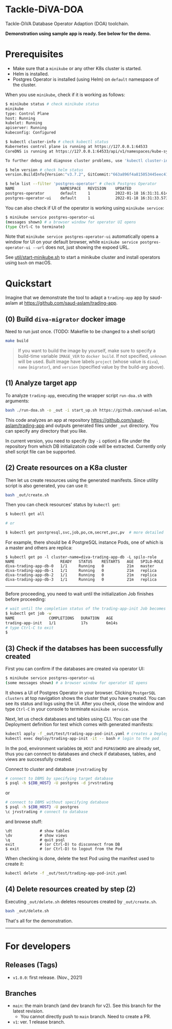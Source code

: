 # Tackle-DiVA-DOA
Tackle-DiVA Database Operator Adaption (DOA) toolchain. 

**Demonstration using sample app is ready. See below for the demo.**

# Prerequisites

- Make sure that a `minikube` or any other K8s cluster is started.
- Helm is installed.
- Postgres Operator is installed (using Helm) on `default` namespace of the cluster.

When you use `minikube`, check if it is working as follows:

```bash
$ minikube status # check minikube status
minikube
type: Control Plane
host: Running
kubelet: Running
apiserver: Running
kubeconfig: Configured

$ kubectl cluster-info # check kubectl status
Kubernetes control plane is running at https://127.0.0.1:64533
CoreDNS is running at https://127.0.0.1:64533/api/v1/namespaces/kube-system/services/kube-dns:dns/proxy

To further debug and diagnose cluster problems, use 'kubectl cluster-info dump'.

$ helm version # check helm status
version.BuildInfo{Version:"v3.7.2", GitCommit:"663a896f4a815053445eec4153677ddc24a0a361", GitTreeState:"clean", GoVersion:"go1.17.3"}

$ helm list --filter 'postgres-operator' # check Postgres Operator
NAME                	NAMESPACE	REVISION	UPDATED                             	STATUS  	CHART                     	APP VERSION
postgres-operator   	default  	1       	2022-01-18 16:31:31.614054 +0900 JST	deployed	postgres-operator-1.7.1   	1.7.1      
postgres-operator-ui	default  	1       	2022-01-18 16:31:33.573745 +0900 JST	deployed	postgres-operator-ui-1.7.1	1.7.1      
```

You can also check if UI of the operator is working using `minikube service`:

```bash
$ minikube service postgres-operator-ui
(messages shown) # a browser window for operator UI opens
(type Ctrl-C to terminate)
```

Note that `minikube service postgres-operator-ui` automatically opens a window for UI on your default browser, while `minikube service postgres-operator-ui --url` does not, just showing the expoed URL.

See [util/start-minikube.sh](util/start-minikube.sh) to start a minikube cluster and install operators using `bash` on macOS.

# Quickstart

Imagine that we demonstrate the tool to adapt a `trading-app` app by saud-aslam at https://github.com/saud-aslam/trading-app.

## (0) Build `diva-migrator` docker image

Need to run just once. (TODO: Makefile to be changed to a shell script)

```bash
make build
```

> If you want to build the image by yourself, make sure to specify a build-time variable `IMAGE_VER` to `docker build`. If not specified, `unknown` will be used.
> Built image have labels `project` (whose value is `diva`), `name` (`migrator`), and `version` (specified value by the build-arg above).

## (1) Analyze target app

To analyze `trading-app`, executing the wrapper script `run-doa.sh` with arguments:

<!--
```bash
docker run -it --rm -v $(readlink -f _out):/out diva-migrator:latest \
    -o /out https://github.com/saud-aslam/trading-app
```
-->

```bash
bash ./run-doa.sh -o _out -i start_up.sh https://github.com/saud-aslam/trading-app
```

This code analyzes an app at repository https://github.com/saud-aslam/trading-app and outputs generated files under `_out` directory. You can specify any directory that you like.

In current version, you need to specify (by `-i` option) a file under the repository from which DB initializatoin code will be extracted. Currently only shell script file can be supported.

## (2) Create resources on a K8a cluster

Then let us create resources using the generated manifests. Since utility script is also generated, you can use it:

```bash
bash _out/create.sh
```

Then you can check resources' status by `kubectl get`:

```bash
$ kubectl get all 

# or 

$ kubectl get postgresql,svc,job,po,cm,secret,pvc,pv  # more detailed
```

For example, there should be 4 PostgreSQL instance Pods, one of which is a master and others are replica:

```
$ kubectl get po -l cluster-name=diva-trading-app-db -L spilo-role
NAME                    READY   STATUS    RESTARTS   AGE   SPILO-ROLE
diva-trading-app-db-0   1/1     Running   0          21m   master
diva-trading-app-db-1   1/1     Running   0          21m   replica
diva-trading-app-db-2   1/1     Running   0          21m   replica
diva-trading-app-db-3   1/1     Running   0          21m   replica
```

---

Before proceeding, you need to wait until the initialization Job finishes before proceeding:

```bash
# wait until the completion status of the trading-app-init Job becomes 1/1...
$ kubectl get job -w
NAME               COMPLETIONS   DURATION   AGE
trading-app-init   1/1           17s        6m14s
# type Ctrl-C to exit
$
```

## (3) Check if the databses has been successfully created

First you can confirm if the databases are created via operator UI:

```bash
$ minikube service postgres-operator-ui
(some messages shown) # a browser window for operator UI opens
```

It shows a UI of Postgres Operator in your browser. Clicking `PostgerSQL clusters` at top navigation shows the cluster that you have created. You can see its status and logs using the UI.
After you check, close the window and type `Ctrl-C` in your console to terminate `minikube service`.

Next, let us check databases and tables using CLI.
You can use the Deployment definition for test which comes with generated manifests:

```bash
kubectl apply -f _out/test/trading-app-pod-init.yaml # creates a Deployment resource and associated Pod
kubectl exec deploy/trading-app-init -it -- bash # login to the pod
```

In the pod, environment variables `DB_HOST` and `PGPASSWORD` are already set, thus you can connect to databases and check if databases, tables, and views are successfully created.

Connect to cluster and database `jrvstrading` by 

```bash
# connect to DBMS by specifying target database
$ psql -h ${DB_HOST} -U postgres -d jrvstrading 
```

or 

```bash
# connect to DBMS without specifying database
$ psql -h ${DB_HOST} -U postgres
\c jrvstrading # connect to database
```

and browse stuff:

```
\dt            # show tables
\dv            # show views
\q             # quit psql
exit           # (or Ctrl-D) to disconnect from DB
$ exit         # (or Ctrl-D) to logout from the Pod
```

When checking is done, delete the test Pod using the manifest used to create it:

```bash
kubectl delete -f _out/test/trading-app-pod-init.yaml
```

## (4) Delete resources created by step (2)

Executing `_out/delete.sh` deletes resources created by `_out/create.sh`.

```bash
bash _out/delete.sh
```

That's all for the demonstration.

----
# For developers

## Releases (Tags)

- `v1.0.0`: first release. (Nov., 2021)

## Branches

- `main`: the main branch (and dev branch for v2). See this branch for the latest revision.
  - You cannot directly push to `main` branch. Need to create a PR.
- `v1`: ver. 1 release branch.
